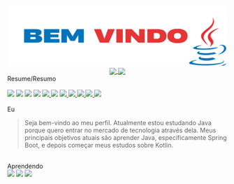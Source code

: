 <img  src="Fotos/gif/BemVindoFinalizado.png">
<div align="center">
  <a href="https://github.com/anuraghazra/github-readme-stats">
    <img align="center" src="https://github-readme-stats.vercel.app/api?username=Alfredo-Ramon&show_icons=true" height="150">
  </a>
  <a href="https://github.com/anuraghazra/github-readme-stats">
    <img align="center" src="https://github-readme-stats.vercel.app/api/top-langs/?username=Alfredo-Ramon&layout=compact" height="150" />
  </a>
</div>

<div>
  Resume/Resumo
</div>


<br>
<div align="left"> 
  <img src="https://img.shields.io/badge/Java-E44C30?style=for-the-badge&logo=openjdk&logoColor=white">     
  <img src="https://img.shields.io/badge/IntelliJ_IDEA-000000.svg?style=for-the-badge&logo=intellij-idea&logoColor=white"> 
  <img src="https://img.shields.io/badge/UpWork-6FDA44?style=for-the-badge&logo=Upwork&logoColor=white"> 
  <img src="https://img.shields.io/badge/SQL-07405E?style=for-the-badge&logo=sqlite&logoColor=white"> 
  <a href="alfredoramon@gmail.com"> <img src="https://img.shields.io/badge/GIT-E44C30?style=for-the-badge&logo=git&logoColor=white"> </a>
  <img src="https://img.shields.io/badge/Udemy-EC5252?style=for-the-badge&logo=Udemy&logoColor=white"> 
  <a href="alfredoramon@gmail.com"> <img src="https://img.shields.io/badge/Codecademy-FFF0E5?style=for-the-badge&logo=codecademy&logoColor=303347"> </a> 
  <a href="https://www.linkedin.com/in/alfredo-ramon-programador/"> <img src="https://img.shields.io/badge/LinkedIn-0077B5?style=for-the-badge&logo=linkedin&logoColor=white"> </a> 
  <a href="https://mail.google.com/mail/u/0/?ogbl#inbox?compose=CrpPbDzFqTvRwbPwHsjTZhfbPxvDGxgqmgPzpCBvrqTctcwkNSnLrVxLFmRLxKRFrRStGKmlzJGqrwVTrKNq"> <img src="https://img.shields.io/badge/Gmail-D14836?style=for-the-badge&logo=gmail&logoColor=white"> </a>
  <a href="alfredoramon@gmail.com"> <img src="https://img.shields.io/badge/Instagram-%23E4405F.svg?style=for-the-badge&logo=Instagram&logoColor=white"> </a>
  <img src="https://img.shields.io/badge/Windows-0078D6?style=for-the-badge&logo=windows&logoColor=white"> 
</div>
<br>

<div>
  Eu
  
  >Seja bem-vindo ao meu perfil. Atualmente estou estudando Java porque quero entrar no mercado de tecnologia através dela. Meus principais objetivos atuais são aprender Java, especificamente Spring Boot, e depois começar meus estudos sobre Kotlin. 

</div>
<br>
Aprendendo 
<div >
  <img src="https://cdn.jsdelivr.net/gh/devicons/devicon@latest/icons/java/java-original-wordmark.svg" height=180 />
  <img src="https://cdn.jsdelivr.net/gh/devicons/devicon@latest/icons/azuresqldatabase/azuresqldatabase-original.svg" height=180 />
  <img src="https://cdn.jsdelivr.net/gh/devicons/devicon@latest/icons/git/git-plain-wordmark.svg" height=180 />
</div>

